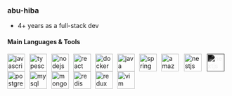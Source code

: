 ### abu-hiba

- 4+ years as a full-stack dev

#### Main Languages & Tools
<img align="left" alt="javascript" width="40px" style="margin-right:10px;" src="https://cdn.jsdelivr.net/gh/devicons/devicon/icons/javascript/javascript-plain.svg" />
<img align="left" alt="typescript" width="40px" style="margin-right:10px;" src="https://cdn.jsdelivr.net/gh/devicons/devicon/icons/typescript/typescript-plain.svg" />
<img align="left" alt="nodejs" width="40px" style="margin-right:10px;" src="https://cdn.jsdelivr.net/gh/devicons/devicon/icons/nodejs/nodejs-original.svg" />
<img align="left" alt="react" width="40px" style="margin-right:10px;" src="https://cdn.jsdelivr.net/gh/devicons/devicon/icons/react/react-original.svg" />
<img align="left" alt="docker" width="40px" style="margin-right:10px;" src="https://cdn.jsdelivr.net/gh/devicons/devicon/icons/docker/docker-original.svg" />
<img align="left" alt="java" width="40px" style="margin-right:10px;" src="https://cdn.jsdelivr.net/gh/devicons/devicon/icons/java/java-original.svg"/>
<img align="left" alt="spring" width="40px" style="margin-right:10px;" src="https://cdn.jsdelivr.net/gh/devicons/devicon/icons/spring/spring-original.svg" />
<img align="left" alt="amazon web services" width="40px" style="margin-right:10px;" src="https://cdn.jsdelivr.net/gh/devicons/devicon/icons/amazonwebservices/amazonwebservices-original.svg" />
<img align="left" alt="nestjs" width="40px" style="margin-right:10px;background-color:white;padding:0 2px;" src="https://cdn.jsdelivr.net/gh/devicons/devicon/icons/nestjs/nestjs-plain.svg" />
<img align="left" alt="nextjs" width="40px" style="margin-right:10px;filter:invert(100%) sepia(0%) saturate(0%) hue-rotate(193deg) brightness(102%) contrast(103%);" src="https://cdn.jsdelivr.net/gh/devicons/devicon/icons/nextjs/nextjs-original-wordmark.svg" />
<img align="left" alt="postgresql" width="40px" style="margin-right:10px;" src="https://cdn.jsdelivr.net/gh/devicons/devicon/icons/postgresql/postgresql-original.svg" />
<img align="left" alt="mysql" width="40px" style="margin-right:10px;" src="https://cdn.jsdelivr.net/gh/devicons/devicon/icons/mysql/mysql-original.svg" />
<img align="left" alt="mongodb" width="40px" style="margin-right:10px;" src="https://cdn.jsdelivr.net/gh/devicons/devicon/icons/mongodb/mongodb-original.svg" />
<img align="left" alt="redis" width="40px" style="margin-right:10px;" src="https://cdn.jsdelivr.net/gh/devicons/devicon/icons/redis/redis-original.svg" />
<img align="left" alt="redux" width="40px" style="margin-right:10px;" src="https://cdn.jsdelivr.net/gh/devicons/devicon/icons/redux/redux-original.svg" />
<img align="left" alt="vim" width="40px" style="margin-right:10px;" src="https://cdn.jsdelivr.net/gh/devicons/devicon/icons/vim/vim-original.svg" />

<!--
- 🔭 I’m currently working on ...
- 🌱 I’m currently learning ...
- 👯 I’m looking to collaborate on ...
- 🤔 I’m looking for help with ...
- 💬 Ask me about ...
- 📫 How to reach me: ...
- 😄 Pronouns: ...
- ⚡ Fun fact: ...
-->
